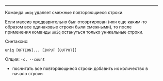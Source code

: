 ___
Команда `uniq` удаляет смежные повторяющиеся строки.

Если массив предварительно был отсортирован (или еще каким-то образом все одинаковые строки были смежными), то после применения команды `uniq` остануться только уникальные строки.

Синтаксис:
```
uniq [OPTION]... [INPUT [OUTPUT]]
```

Опции:
`-c, --count`
- посчитать все повторяющиеся строки добавить их количество в начало строки
